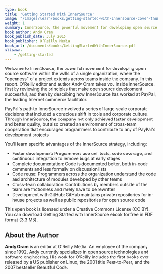 ```yaml
---
type: book
title: 'Getting Started With InnerSource'
image: "/images/learn/books/getting-started-with-innersource-cover-thumb.jpg"
weight: 1
summary: InnerSource, the powerful movement for developing open source software within the walls of a single organization, where the "openness" of a project extends across teams inside the company. Author Andy Oram takes you inside InnerSource, first by reviewing the principles that make open source development successful, and then by describing how InnerSource has worked at PayPal.
book_author: Andy Oram
book_publish_date: July 2015
book_publisher: O’Reilly Media
book_url: /documents/books/GettingStartedWithInnerSource.pdf
aliases:
    - /getting-started
---
```


Welcome to InnerSource, the powerful movement for developing open source software within the walls of a single organization, where the "openness" of a project extends across teams inside the company. In this report, O'Reilly editor and author Andy Oram takes you inside InnerSource, first by reviewing the principles that make open source development successful, and then by describing how InnerSource has worked at PayPal, the leading Internet commerce facilitator.

PayPal's path to InnerSource involved a series of large-scale corporate decisions that included a conscious shift in tools and corporate culture. Through InnerSource, the company not only achieved faster development and better quality, but also created an environment of cross-team cooperation that encouraged programmers to contribute to any of PayPal's development projects.

You'll learn specific advantages of the InnerSource strategy, including:

* Faster development: Programmers use unit tests, code coverage, and continuous integration to remove bugs at early stages
* Complete documentation: Code is documented better, both in-code comments and less formally on discussion lists
* Code reuse: Programmers across the organization understand the code and architecture of modules developed by other teams
* Cross-team collaboration: Contributions by members outside of the team are frictionless and rarely have to be rewritten
* Development with GitHub: GitHub maintains private repositories for in-house projects as well as public repositories for open source code

This open book is licensed under a Creative Commons License (CC BY). You can download Getting Started with InnerSource ebook for free in PDF format (3.3 MB).

## About the Author

**Andy Oram** is an editor at O’Reilly Media. An employee of the company since 1992, Andy currently specializes in open source technologies and software engineering. His work for O’Reilly includes the first books ever released by a US publisher on Linux, the 2001 title Peer-to-Peer, and the 2007 bestseller Beautiful Code.
